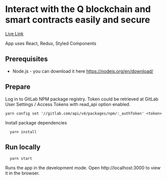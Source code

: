 # Interact with the Q blockchain and smart contracts easily and secure

[Live Link](https://dao-qblock-metaschool.vercel.app/)

App uses React, Redux, Styled Components

## Prerequisites

* Node.js - you can download it here https://nodejs.org/en/download/

## Prepare

Log in to GitLab NPM package registry. Token could be retrieved at GitLab User Settings / Access Tokens with read_api option enabled.
```
yarn config set '//gitlab.com/api/v4/packages/npm/:_authToken' <token>
```

Install package dependencies
```
  yarn install
```

## Run locally

```
  yarn start
```

Runs the app in the development mode.
Open http://localhost:3000 to view it in the browser.


